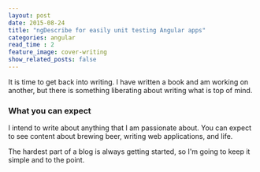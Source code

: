 ```yaml
---
layout: post
date: 2015-08-24
title: "ngDescribe for easily unit testing Angular apps"
categories: angular
read_time : 2
feature_image: cover-writing
show_related_posts: false
---
```


It is time to get back into writing. I have written a book and am working on another, but there is something liberating about writing what is top of mind.

### What you can expect

I intend to write about anything that I am passionate about. You can expect to see content about brewing beer, writing web applications, and life.

The hardest part of a blog is always getting started, so I'm going to keep it simple and to the point.
